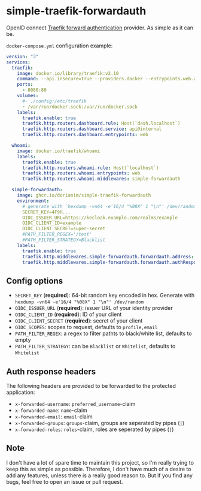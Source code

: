 # simple-traefik-forwardauth
OpenID connect [Traefik forward authentication](https://doc.traefik.io/traefik/middlewares/http/forwardauth) provider. As simple as it can be.

`docker-compose.yml` configuration example:
```yaml
version: "3"
services:
  traefik:
    image: docker.io/library/traefik:v2.10
    command: --api.insecure=true --providers.docker --entrypoints.web.address=:80
    ports:
      - 8080:80
    volumes:
      #- ./config:/etc/traefik
      - /var/run/docker.sock:/var/run/docker.sock
    labels:
      traefik.enable: true
      traefik.http.routers.dashboard.rule: Host(`dash.localhost`)
      traefik.http.routers.dashboard.service: api@internal
      traefik.http.routers.dashboard.entrypoints: web

  whoami:
    image: docker.io/traefik/whoami
    labels:
      traefik.enable: true
      traefik.http.routers.whoami.rule: Host(`localhost`)
      traefik.http.routers.whoami.entrypoints: web
      traefik.http.routers.whoami.middlewares: simple-forwardauth

  simple-forwardauth:
    image: ghcr.io/dorianim/simple-traefik-forwardauth
    environment:
      # generate with `hexdump -vn64 -e'16/4 "%08X" 1 "\n"' /dev/random`
      SECRET_KEY=4F9H...
      OIDC_ISSUER_URL=https://kecloak.example.com/realms/example
      OIDC_CLIENT_ID=example
      OIDC_CLIENT_SECRET=super-secret
      #PATH_FILTER_REGEX='/test'
      #PATH_FILTER_STRATEGY=Blacklist
    labels:
      traefik.enable: true
      traefik.http.middlewares.simple-forwardauth.forwardauth.address: http://simple-forwardauth:3759
      traefik.http.middlewares.simple-forwardauth.forwardauth.authResponseHeaders: x-forwarded-username,x-forwarded-name,x-forwarded-email,x-forwarded-groups,x-forwarded-roles
```

## Config options

- `SECRET_KEY` (**required**): 64-bit random key encoded in hex. Generate with `hexdump -vn64 -e'16/4 "%08X" 1 "\n"' /dev/random`
- `OIDC_ISSUER_URL` (**required**): issuer URL of your identity provider
- `OIDC_CLIENT_ID` (**required**): ID of your client
- `OIDC_CLIENT_SECRET` (**required**): secret of your client
- `OIDC_SCOPES`: scopes to request, defaults to `profile,email`
- `PATH_FILTER_REGEX`: a regex to filter pathts to black/white list, defaults to empty
- `PATH_FILTER_STRATEGY`: can be `Blacklist` or `Whitelist`, defaults to `Whitelist`

## Auth response headers

The following headers are provided to be forwarded to the protected application:
- `x-forwarded-username`: `preferred_username`-claim
- `x-forwarded-name`: `name`-claim
- `x-forwarded-email`: `email`-claim
- `x-forwarded-groups`: `groups`-claim, groups are seperated by pipes (`|`)
- `x-forwarded-roles`: `roles`-claim, roles are seperated by pipes (`|`)

## Note

I don't have a lot of spare time to maintain this project, so I'm really trying to keep this as simple as possible. 
Therefore, I don't have much of a desire to add any features, unless there is a really good reason to.
But if you find any bugs, feel free to open an issue or pull request.
